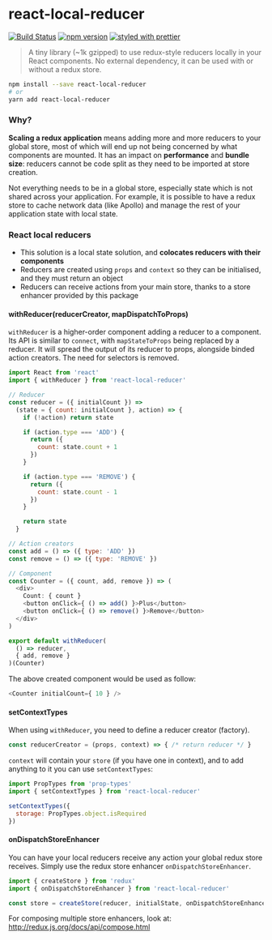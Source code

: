 # react-local-reducer

[![Build Status](https://travis-ci.org/troch/react-local-reducer.svg?branch=master)](https://travis-ci.org/troch/react-local-reducer)
[![npm version](https://badge.fury.io/js/react-local-reducer.svg)](https://badge.fury.io/js/react-local-reducer)
[![styled with prettier](https://img.shields.io/badge/styled_with-prettier-ff69b4.svg)](https://github.com/prettier/prettier)

> A tiny library (~1k gzipped) to use redux-style reducers locally in your React components. No external dependency, it can be used with or without a redux store.

```sh
npm install --save react-local-reducer
# or
yarn add react-local-reducer
```

### Why?

__Scaling a redux application__ means adding more and more reducers to your global store, most of which will end up not being concerned by what components are mounted. It has an impact on __performance__ and __bundle size__: reducers cannot be code split as they need to be imported at store creation.

Not everything needs to be in a global store, especially state which is not shared across your application. For example, it is possible to have a redux store to cache network data (like Apollo) and manage the rest of your application state with local state.


### React local reducers

- This solution is a local state solution, and __colocates reducers with their components__
- Reducers are created using `props` and `context` so they can be initialised, and they must return an object
- Reducers can receive actions from your main store, thanks to a store enhancer provided by this package

#### __withReducer(reducerCreator, mapDispatchToProps)__

`withReducer` is a higher-order component adding a reducer to a component. Its API is similar to `connect`, with `mapStateToProps` being replaced by a reducer. It will spread the output of its reducer to props, alongside binded action creators. The need for selectors is removed.

```js
import React from 'react'
import { withReducer } from 'react-local-reducer'

// Reducer
const reducer = ({ initialCount }) =>
  (state = { count: initialCount }, action) => {
    if (!action) return state

    if (action.type === 'ADD') {
      return ({
        count: state.count + 1
      })
    }

    if (action.type === 'REMOVE') {
      return ({
        count: state.count - 1
      })
    }

    return state
  }

// Action creators
const add = () => ({ type: 'ADD' })
const remove = () => ({ type: 'REMOVE' })

// Component
const Counter = ({ count, add, remove }) => (
  <div>
    Count: { count }
    <button onClick={ () => add() }>Plus</button>
    <button onClick={ () => remove() }>Remove</button>
  </div>
)

export default withReducer(
  () => reducer,
  { add, remove }
)(Counter)
```

The above created component would be used as follow:

```js
<Counter initialCount={ 10 } />
```

#### __setContextTypes__

When using `withReducer`, you need to define a reducer creator (factory).

```js
const reducerCreator = (props, context) => { /* return reducer */ }
```

`context` will contain your `store` (if you have one in context), and to add anything to it you can use `setContextTypes`:

```js
import PropTypes from 'prop-types'
import { setContextTypes } from 'react-local-reducer'

setContextTypes({
  storage: PropTypes.object.isRequired
})
```

#### __onDispatchStoreEnhancer__

You can have your local reducers receive any action your global redux store receives. Simply use the redux store enhancer `onDispatchStoreEnhancer`.

```js
import { createStore } from 'redux'
import { onDispatchStoreEnhancer } from 'react-local-reducer'

const store = createStore(reducer, initialState, onDispatchStoreEnhancer)
```

For composing multiple store enhancers, look at: http://redux.js.org/docs/api/compose.html
